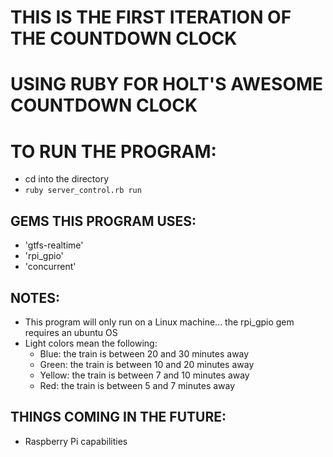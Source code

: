 # THIS IS THE FIRST ITERATION OF THE COUNTDOWN CLOCK
# USING RUBY FOR HOLT'S AWESOME COUNTDOWN CLOCK

# TO RUN THE PROGRAM:
* cd into the directory
* `ruby server_control.rb run`

## GEMS THIS PROGRAM USES:
* 'gtfs-realtime'
* 'rpi_gpio'
* 'concurrent'

## NOTES:
* This program will only run on a Linux machine... the rpi_gpio gem
requires an ubuntu OS
* Light colors mean the following:
  * Blue: the train is between 20 and 30 minutes away
  * Green: the train is between 10 and 20 minutes away
  * Yellow: the train is between 7 and 10 minutes away
  * Red: the train is between 5 and 7 minutes away

## THINGS COMING IN THE FUTURE:
* Raspberry Pi capabilities
